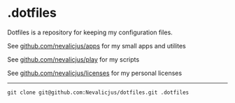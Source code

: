 # .dotfiles

Dotfiles is a repository for keeping my configuration files.

See [github.com/nevalicjus/apps](https://github.com/nevalicjus/apps) for my small apps and utilites

See [github.com/nevalicjus/play](https://github.com/nevalicjus/play) for my scripts

See [github.com/nevalicjus/licenses](https://github.com/nevalicjus/licenses) for my personal licenses

---

```
git clone git@github.com:Nevalicjus/dotfiles.git .dotfiles
```
